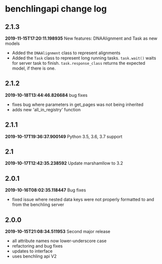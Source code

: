 # benchlingapi change log
## 2.1.3
**2019-11-15T17:20:11.198935**
New features: DNAAlignment and Task as new models

 - Added the `DNAAlignment` class to represent alignments
 - Added the `Task` class to represent long running tasks. `task.wait()` waits for server task to finish. `task.response_class` returns the expected model, if there is one.


## 2.1.2
**2019-10-18T13:44:46.826684**
bug fixes

 - fixes bug where parameters in get_pages was not being inherited
 - adds new 'all_in_registry' function


## 2.1.1
**2019-10-17T19:36:37.900149**
Python 3.5, 3.6, 3.7 support




## 2.1
**2019-10-17T12:42:35.238592**
Update marshamllow to 3.2




## 2.0.1
**2019-10-16T08:02:35.118447**
Bug fixes

 - fixed issue where nested data keys were not properly formatted to and from the benchling server


## 2.0.0
**2019-10-15T21:08:34.511953**
Second major release

 - all attribute names now lower-underscore case
 - refactoring and bug fixes
 - updates to interface
 - uses benchling api V2
